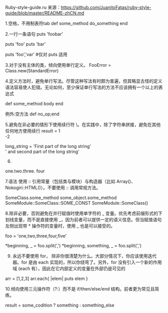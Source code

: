 Ruby-style-guide.ru
来源：https://github.com/JuanitoFatas/ruby-style-guide/blob/master/README-zhCN.md

1.空格，不用制表符tab
def some_method
  do_something
end


2.一行一条语句
puts 'foobar'

puts 'foo'
puts 'bar'

puts 'foo','var' #仅对 puts 适用

3.对于没有主体的类，倾向使用单行定义。
FooError = Class.new(StandardError)


4.定义方法时，避免单行写法。尽管这种写法有时颇为普遍，但其略显古怪的定义语法容易使人犯错。无论如何，至少保证单行写法的方法不应该拥有一个以上的表达式

def some_method
  body
end

例外:空方法
def no_op;end

5.避免在非必要的情形下使用续行符 \。在实践中，除了字符串拼接，避免在其他任何地方使用续行
result = 1 \
		 -2

long_string = 'First part of the long string' \
              ' and second part of the long string'


6.
one.two.three.
  four


7.语法
使用 :: 引用常量（包括类与模块）与构造器（比如 Array()、Nokogiri::HTML()）。不要使用 :: 调用常规方法。

SomeClass.some_method
some_object.some_method
SomeModule::SomeClass::SOME_CONST
SomeModule::SomeClass()

8.除非必要，否则避免在并行赋值时使用单字符的 _ 变量。优先考虑前缀形式的下划线变量，而不是直接使用 _，因为前者可以提供一定的语义信息。但当赋值语句左侧出现带 * 操作符的变量时，使用 _ 也是可以接受的。

foo = 'one,two,three,four,five'

*beginning, _ = foo.split(',')
*beginning, something, _ = foo.split(',')

9. 永远不要使用 for， 除非你很清楚为什么。大部分情况下，你应该使用迭代器。for 是由 each 实现的，所以你绕弯了。另外，for 没有引入一个新的作用域 (each 有），因此在它内部定义的变量在外部仍是可见的

arr = [1,2,3]
arr.each{ |elem| puts elem }


10.倾向使用三元操作符（?:）而不是 if/then/else/end 结构。前者更为常见且简练。

result = some_codition ? something : something_else
















































































































































































































































